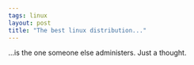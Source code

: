```yaml
---
tags: linux
layout: post
title: "The best linux distribution..."
---
```




<p>...is the one someone else administers. Just a thought.</p>


